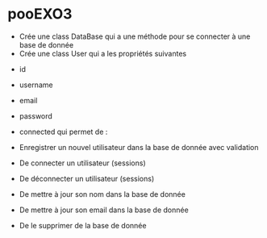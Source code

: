 # pooEXO3

* Crée une class DataBase qui a une méthode pour se connecter à une base de donnée 
* Crée une class User qui a les propriétés suivantes

- id
- username
- email
- password
- connected
qui permet de :

- Enregistrer un nouvel utilisateur dans la base de donnée avec validation
- De connecter un utilisateur (sessions)
- De déconnecter un utilisateur (sessions)
- De mettre à jour son nom dans la base de donnée
- De mettre à jour son email dans la base de donnée
- De le supprimer de la base de donnée
